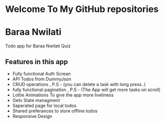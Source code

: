 # Welcome To My GitHub repositories

# Baraa Nwilati

Todo app for Baraa Nwilati Quiz

## Features in this app

- Fully functional Auth Screan
- API Todos from DummyJson
- CRUD operations , P.S - (you can delete a task with long press..)
- fully functional pagination , P.S - (The App will get more tasks on scroll)
- Lottie Animations To give the app more liveliness
- Getx State managment
- Saperated page for local todos
- Shared preferances to store offline todos
- Responsive Design

